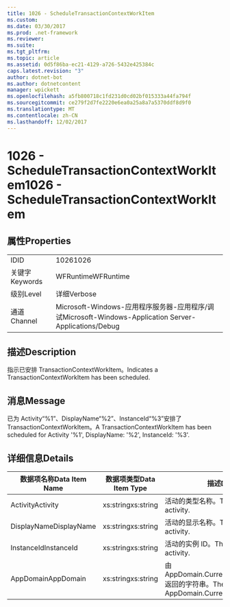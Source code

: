 ```yaml
---
title: 1026 - ScheduleTransactionContextWorkItem
ms.custom: 
ms.date: 03/30/2017
ms.prod: .net-framework
ms.reviewer: 
ms.suite: 
ms.tgt_pltfrm: 
ms.topic: article
ms.assetid: 0d5f86ba-ec21-4129-a726-5432e425384c
caps.latest.revision: "3"
author: dotnet-bot
ms.author: dotnetcontent
manager: wpickett
ms.openlocfilehash: a5fb800718c1fd231d0cd02bf015333a44fa794f
ms.sourcegitcommit: ce279f2d7fe2220e6ea0a25a8a7a5370ddf8d9f0
ms.translationtype: MT
ms.contentlocale: zh-CN
ms.lasthandoff: 12/02/2017
---
```

# <a name="1026---scheduletransactioncontextworkitem"></a><span data-ttu-id="9a9b3-102">1026 - ScheduleTransactionContextWorkItem</span><span class="sxs-lookup"><span data-stu-id="9a9b3-102">1026 - ScheduleTransactionContextWorkItem</span></span>
## <a name="properties"></a><span data-ttu-id="9a9b3-103">属性</span><span class="sxs-lookup"><span data-stu-id="9a9b3-103">Properties</span></span>  
  
|||  
|-|-|  
|<span data-ttu-id="9a9b3-104">ID</span><span class="sxs-lookup"><span data-stu-id="9a9b3-104">ID</span></span>|<span data-ttu-id="9a9b3-105">1026</span><span class="sxs-lookup"><span data-stu-id="9a9b3-105">1026</span></span>|  
|<span data-ttu-id="9a9b3-106">关键字</span><span class="sxs-lookup"><span data-stu-id="9a9b3-106">Keywords</span></span>|<span data-ttu-id="9a9b3-107">WFRuntime</span><span class="sxs-lookup"><span data-stu-id="9a9b3-107">WFRuntime</span></span>|  
|<span data-ttu-id="9a9b3-108">级别</span><span class="sxs-lookup"><span data-stu-id="9a9b3-108">Level</span></span>|<span data-ttu-id="9a9b3-109">详细</span><span class="sxs-lookup"><span data-stu-id="9a9b3-109">Verbose</span></span>|  
|<span data-ttu-id="9a9b3-110">通道</span><span class="sxs-lookup"><span data-stu-id="9a9b3-110">Channel</span></span>|<span data-ttu-id="9a9b3-111">Microsoft-Windows-应用程序服务器-应用程序/调试</span><span class="sxs-lookup"><span data-stu-id="9a9b3-111">Microsoft-Windows-Application Server-Applications/Debug</span></span>|  
  
## <a name="description"></a><span data-ttu-id="9a9b3-112">描述</span><span class="sxs-lookup"><span data-stu-id="9a9b3-112">Description</span></span>  
 <span data-ttu-id="9a9b3-113">指示已安排 TransactionContextWorkItem。</span><span class="sxs-lookup"><span data-stu-id="9a9b3-113">Indicates a TransactionContextWorkItem has been scheduled.</span></span>  
  
## <a name="message"></a><span data-ttu-id="9a9b3-114">消息</span><span class="sxs-lookup"><span data-stu-id="9a9b3-114">Message</span></span>  
 <span data-ttu-id="9a9b3-115">已为 Activity“%1”、DisplayName“%2”、InstanceId“%3”安排了 TransactionContextWorkItem。</span><span class="sxs-lookup"><span data-stu-id="9a9b3-115">A TransactionContextWorkItem has been scheduled for Activity '%1', DisplayName: '%2', InstanceId: '%3'.</span></span>  
  
## <a name="details"></a><span data-ttu-id="9a9b3-116">详细信息</span><span class="sxs-lookup"><span data-stu-id="9a9b3-116">Details</span></span>  
  
|<span data-ttu-id="9a9b3-117">数据项名称</span><span class="sxs-lookup"><span data-stu-id="9a9b3-117">Data Item Name</span></span>|<span data-ttu-id="9a9b3-118">数据项类型</span><span class="sxs-lookup"><span data-stu-id="9a9b3-118">Data Item Type</span></span>|<span data-ttu-id="9a9b3-119">描述</span><span class="sxs-lookup"><span data-stu-id="9a9b3-119">Description</span></span>|  
|--------------------|--------------------|-----------------|  
|<span data-ttu-id="9a9b3-120">Activity</span><span class="sxs-lookup"><span data-stu-id="9a9b3-120">Activity</span></span>|<span data-ttu-id="9a9b3-121">xs:string</span><span class="sxs-lookup"><span data-stu-id="9a9b3-121">xs:string</span></span>|<span data-ttu-id="9a9b3-122">活动的类型名称。</span><span class="sxs-lookup"><span data-stu-id="9a9b3-122">The type name of the activity.</span></span>|  
|<span data-ttu-id="9a9b3-123">DisplayName</span><span class="sxs-lookup"><span data-stu-id="9a9b3-123">DisplayName</span></span>|<span data-ttu-id="9a9b3-124">xs:string</span><span class="sxs-lookup"><span data-stu-id="9a9b3-124">xs:string</span></span>|<span data-ttu-id="9a9b3-125">活动的显示名称。</span><span class="sxs-lookup"><span data-stu-id="9a9b3-125">The display name of the activity.</span></span>|  
|<span data-ttu-id="9a9b3-126">InstanceId</span><span class="sxs-lookup"><span data-stu-id="9a9b3-126">InstanceId</span></span>|<span data-ttu-id="9a9b3-127">xs:string</span><span class="sxs-lookup"><span data-stu-id="9a9b3-127">xs:string</span></span>|<span data-ttu-id="9a9b3-128">活动的实例 ID。</span><span class="sxs-lookup"><span data-stu-id="9a9b3-128">The instance id of the activity.</span></span>|  
|<span data-ttu-id="9a9b3-129">AppDomain</span><span class="sxs-lookup"><span data-stu-id="9a9b3-129">AppDomain</span></span>|<span data-ttu-id="9a9b3-130">xs:string</span><span class="sxs-lookup"><span data-stu-id="9a9b3-130">xs:string</span></span>|<span data-ttu-id="9a9b3-131">由 AppDomain.CurrentDomain.FriendlyName 返回的字符串。</span><span class="sxs-lookup"><span data-stu-id="9a9b3-131">The string returned by AppDomain.CurrentDomain.FriendlyName.</span></span>|
